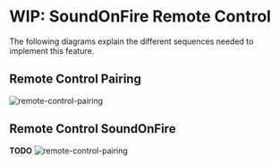 # WIP: SoundOnFire Remote Control

The following diagrams explain the different sequences needed to implement this feature.

## Remote Control Pairing

![remote-control-pairing](http://www.plantuml.com/plantuml/proxy?cache=no&src=https://raw.githubusercontent.com/timoknapp/sound-on-fire/master/plantuml/remote-control-pairing.plantuml)

## Remote Control SoundOnFire

**TODO**
![remote-control-pairing](http://www.plantuml.com/plantuml/proxy?cache=no&src=https://raw.githubusercontent.com/timoknapp/sound-on-fire/master/plantuml/remote-control-interaction.plantuml)